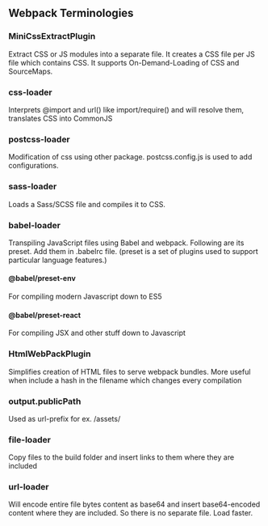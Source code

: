 ## Webpack Terminologies

### MiniCssExtractPlugin
Extract CSS or JS modules into a separate file.
It creates a CSS file per JS file which contains CSS.
It supports On-Demand-Loading of CSS and SourceMaps.

### css-loader
Interprets @import and url() like import/require() and will resolve them, 
translates CSS into CommonJS

### postcss-loader
Modification of css using other package.
postcss.config.js is used to add configurations.

### sass-loader
Loads a Sass/SCSS file and compiles it to CSS.

### babel-loader
Transpiling JavaScript files using Babel and webpack.
Following are its preset. Add them in .babelrc file.
(preset is a set of plugins used to support particular language features.)

#### @babel/preset-env
For compiling modern Javascript down to ES5

#### @babel/preset-react
For compiling JSX and other stuff down to Javascript

### HtmlWebPackPlugin
Simplifies creation of HTML files to serve webpack bundles.
More useful when include a hash in the filename which changes every compilation

### output.publicPath
Used as url-prefix for ex. /assets/

### file-loader
Copy files to the build folder and insert links to them where they are included

### url-loader
Will encode entire file bytes content as base64 and insert base64-encoded content where they are included. So there is no separate file. Load faster.